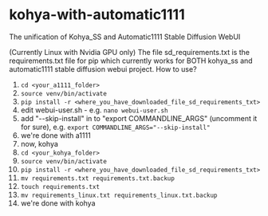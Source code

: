# kohya-with-automatic1111
The unification of Kohya_SS and Automatic1111 Stable Diffusion WebUI

(Currently Linux with Nvidia GPU only)
The file sd_requirements.txt is the requirements.txt file for pip which currently works for BOTH kohya_ss and automatic1111 stable diffusion webui project.
How to use?
1. `cd <your_a1111_folder>`
2. `source venv/bin/activate`
3. `pip install -r <where_you_have_downloaded_file_sd_requirements_txt>`
4. edit webui-user.sh - e.g. `nano webui-user.sh`
5. add "--skip-install" in to "export COMMANDLINE_ARGS" (uncomment it for sure), e.g. `export COMMANDLINE_ARGS="--skip-install"`
6. we're done with a1111
7. now, kohya
8. `cd <your_kohya_folder>`
9. `source venv/bin/activate`
10. `pip install -r <where_you_have_downloaded_file_sd_requirements_txt>`
11. `mv requirements.txt requirements.txt.backup`
12. `touch requirements.txt`
13. `mv requirements_linux.txt requirements_linux.txt.backup`
14. we're done with kohya

